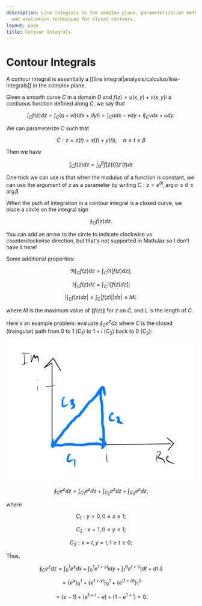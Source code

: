 ```yaml
---
description: Line integrals in the complex plane, parameterization methods, properties,
  and evaluation techniques for closed contours.
layout: page
title: Contour Integrals
---
```


# Contour Integrals

A contour integral is essentially a [[line integral|analysis/calculus/line-integrals]] in the complex plane.

Given a smooth curve $C$ in a domain $D$ and $f(z) = u(x,y) + v(x,y)i$ a contiuous function defined along $C$, we say that

$$ \int_{C} f(z) dz = \int_C (u+vi)(dx + dyi) = \int_C u dx - vdy + i \int_C vdx + u dy. $$

We can parameterize $C$ such that

$$ C : z = z(t) = x(t) + y(t)i, \quad \alpha \le t \le \beta $$

Then we have 

$$ \int_C f(z) dz = \int_\alpha^\beta f[z(t)]z'(t) dt $$

One trick we can use is that when the modulus of a function is constant, we can use the argument of $z$ as a parameter by writing $C: z = e^{\theta i}, \arg{\alpha} \le \theta \le \arg{\beta}$

When the path of integration in a contour integral is a closed curve, we place a circle on the integral sign

$$ \oint_C f(z) dz. $$

You can add an arrow to the circle to indicate clockwise vs counterclockwise direction, but that's not supported in MathJax so I don't have it here!

Some additional properties:

$$ \Re \int_C f(z) dz = \int_C \Re[f(z)dz]; $$


$$ \Im \int_C f(z) dz = \int_C \Im[f(z)dz]; $$

$$ \left | \int_C f(z) dz \right | \le \int_C |f(z)||dz| \le ML $$

where $M$ is the maximum value of $\|f(z)\|$ for $z$ on $C$, and $L$ is the length of $C$.

Here's an example problem: evaluate $\oint_C e^z dz$ where $C$ is the closed (traingular) path from $0$ to $1$ ($C_1$) to $1 + i$ ($C_2$) back to $0$ ($C_3$):

![Curve Path](contour.png)

$$ \oint_C e^z dz = \int_{C_1} e^z dz + \int_{C_2} e^z dz + \int_{C_3} e^z dz, $$

where

$$ C_1: y = 0, 0 \le x \le 1; $$

$$ C_2: x = 1, 0 \le y \le 1; $$

$$ C_3: x = t, y = t, 1 \ge t \ge 0; $$

Thus,

$$ \oint_C e^z dz = \int_0^1 e^x dx + \int_0^1 e^{1+yi}idy + \int_1^0 e^{t+ti} (dt +dt~i) $$

$$ = \left \{ e^x \right \}^1_0 + \left \{ e^{1+yi} \right \}^1_0 + \left \{ e^{(1+i)t} \right \}^0_1 $$ 


$$ = (e - 1) + (e^{1+i} -e) + (1 - e^{1 +i}) = 0. $$
